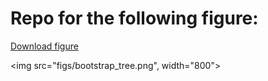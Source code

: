 # Repo for the following figure: 

[Download figure](figs/bootstrap_tree.svg)

<img src="figs/bootstrap_tree.png", width="800">
